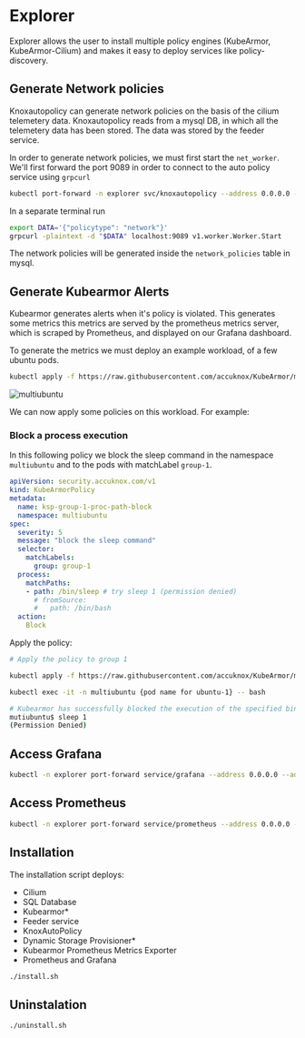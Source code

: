 # Explorer
Explorer allows the user to install multiple policy engines (KubeArmor, KubeArmor-Cilium) and makes it easy to deploy services like policy-discovery.

## Generate Network policies

Knoxautopolicy can generate network policies on the basis of the cilium telemetery data. Knoxautopolicy reads from a mysql DB, in which all the telemetery data has been stored. The data was stored by the feeder service. 

In order to generate network policies, we must first start the `net_worker`.
We'll first forward the port 9089 in order to connect to the auto policy service using `grpcurl`
```bash
kubectl port-forward -n explorer svc/knoxautopolicy --address 0.0.0.0 --address :: 9089:9089
```

In a separate terminal run
```bash
export DATA='{"policytype": "network"}'
grpcurl -plaintext -d "$DATA" localhost:9089 v1.worker.Worker.Start
```

The network policies will be generated inside the `network_policies` table in mysql.


## Generate Kubearmor Alerts
Kubearmor generates alerts when it's policy is violated. This generates some metrics this metrics are served by the prometheus metrics server, which is scraped by Prometheus, and displayed on our Grafana dashboard.

To generate the metrics we must deploy an example workload, of a few ubuntu pods.
```bash
kubectl apply -f https://raw.githubusercontent.com/accuknox/KubeArmor/master/examples/multiubuntu/multiubuntu-deployment.yaml
```

![multiubuntu](https://github.com/accuknox/KubeArmor/raw/master/.gitbook/assets/multiubuntu.png)

We can now apply some policies on this workload. For example:
### Block a process execution

In this following policy we block the sleep command in the namespace `multiubuntu` and to the pods with matchLabel `group-1`.
```yaml
apiVersion: security.accuknox.com/v1
kind: KubeArmorPolicy
metadata:
  name: ksp-group-1-proc-path-block
  namespace: multiubuntu
spec:
  severity: 5
  message: "block the sleep command"
  selector:
    matchLabels:
      group: group-1
  process:
    matchPaths:
    - path: /bin/sleep # try sleep 1 (permission denied)
      # fromSource:
      #   path: /bin/bash
  action:
    Block
```
Apply the policy:
```bash
# Apply the policy to group 1

kubectl apply -f https://raw.githubusercontent.com/accuknox/KubeArmor/master/examples/multiubuntu/security-policies/ksp-group-1-proc-path-block.yaml

kubectl exec -it -n multiubuntu {pod name for ubuntu-1} -- bash

# Kubearmor has successfully blocked the execution of the specified binary!
mutiubuntu$ sleep 1
(Permission Denied)

```

## Access Grafana

```bash
kubectl -n explorer port-forward service/grafana --address 0.0.0.0 --address :: 3000:3000
```

## Access Prometheus
```bash
kubectl -n explorer port-forward service/prometheus --address 0.0.0.0 --address :: 9090:9090
```



## Installation
The installation script deploys:
- Cilium
- SQL Database
- Kubearmor*
- Feeder service
- KnoxAutoPolicy
- Dynamic Storage Provisioner*
- Kubearmor Prometheus Metrics Exporter
- Prometheus and Grafana

```bash
./install.sh
```
## Uninstalation
```
./uninstall.sh
```
